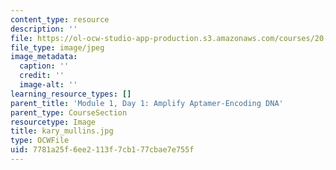 ```yaml
---
content_type: resource
description: ''
file: https://ol-ocw-studio-app-production.s3.amazonaws.com/courses/20-109-laboratory-fundamentals-in-biological-engineering-spring-2010/7781a25f6ee2113f7cb177cbae7e755f_kary_mullins.jpg
file_type: image/jpeg
image_metadata:
  caption: ''
  credit: ''
  image-alt: ''
learning_resource_types: []
parent_title: 'Module 1, Day 1: Amplify Aptamer-Encoding DNA'
parent_type: CourseSection
resourcetype: Image
title: kary_mullins.jpg
type: OCWFile
uid: 7781a25f-6ee2-113f-7cb1-77cbae7e755f
---
```

